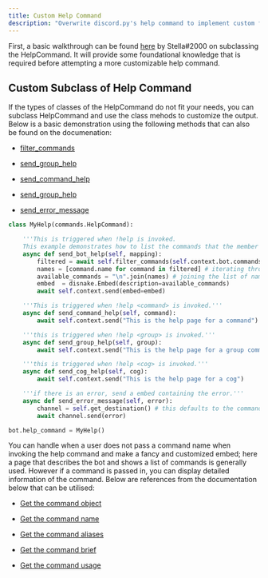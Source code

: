 ```yaml
---
title: Custom Help Command
description: "Overwrite discord.py's help command to implement custom functionality"
---
```


 First,  a basic walkthrough can be found [here](https://gist.github.com/InterStella0/b78488fb28cadf279dfd3164b9f0cf96) by Stella#2000 on subclassing the HelpCommand. It  will provide some foundational knowledge that is required before attempting a more customizable help command.


## Custom Subclass of Help Command
If the types of classes of the HelpCommand do not fit your needs, you can subclass HelpCommand and use the class mehods to customize the output. Below is a basic demonstration using the following methods that can also be found on the documenation:

- [filter_commands](https://discordpy.readthedocs.io/en/stable/ext/commands/api.html#discord.ext.commands.HelpCommand.filter_commands)

- [send_group_help](https://discordpy.readthedocs.io/en/stable/ext/commands/api.html#discord.ext.commands.HelpCommand.send_bot_help)

- [send_command_help](https://discordpy.readthedocs.io/en/stable/ext/commands/api.html#discord.ext.commands.HelpCommand.send_command_help)

- [send_group_help](https://discordpy.readthedocs.io/en/stable/ext/commands/api.html#discord.ext.commands.HelpCommand.send_group_help)

- [send_error_message](https://discordpy.readthedocs.io/en/stable/ext/commands/api.html#discord.ext.commands.HelpCommand.send_error_message)



```python
class MyHelp(commands.HelpCommand):

    '''This is triggered when !help is invoked.
    This example demonstrates how to list the commands that the member invoking the help command can run.'''
    async def send_bot_help(self, mapping):
        filtered = await self.filter_commands(self.context.bot.commands, sort=True) # returns a list of command objects
        names = [command.name for command in filtered] # iterating through the commands objects getting names
        available_commands = "\n".join(names) # joining the list of names by a new line
        embed  = disnake.Embed(description=available_commands)
        await self.context.send(embed=embed)

    '''This is triggered when !help <command> is invoked.'''
    async def send_command_help(self, command):
        await self.context.send("This is the help page for a command")

    '''this is triggered when !help <group> is invoked.'''
    async def send_group_help(self, group):
        await self.context.send("This is the help page for a group command")

    '''this is triggered when !help <cog> is invoked.'''
    async def send_cog_help(self, cog):
        await self.context.send("This is the help page for a cog")

    '''if there is an error, send a embed containing the error.'''
    async def send_error_message(self, error):
        channel = self.get_destination() # this defaults to the command context channel
        await channel.send(error)

bot.help_command = MyHelp()
```


You can handle when a user does not pass a command name when invoking the help command and make a fancy and customized embed; here a page that describes the bot and shows a list of commands is generally used. However if a command is passed in, you can display detailed information of the command. Below are references from the documentation below that can be utilised:

- [Get the command object](https://discordpy.readthedocs.io/en/latest/ext/commands/api.html#discord.ext.commands.Bot.get_command)

- [Get the command name](https://discordpy.readthedocs.io/en/latest/ext/commands/api.html#discord.ext.commands.Command.name)

- [Get the command aliases](https://discordpy.readthedocs.io/en/latest/ext/commands/api.html#discord.ext.commands.Command.aliases)

- [Get the command brief](https://discordpy.readthedocs.io/en/latest/ext/commands/api.html#discord.ext.commands.Command.brief)

- [Get the command usage](https://discordpy.readthedocs.io/en/latest/ext/commands/api.html#discord.ext.commands.Command.usage)
